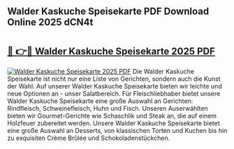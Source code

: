 ## Walder Kaskuche Speisekarte PDF Download Online 2025 dCN4t

# <h2><a href="http://gc6nt9t.nevu.top/?p=Walder+Kaskuche+Speisekarte">🔗 👉🔴 Walder Kaskuche Speisekarte 2025 PDF</a></h2>

[![Walder Kaskuche Speisekarte 2025 PDF](https://i.imgur.com/dBaPXMq.png)](http://gc6nt9t.nevu.top/?p=Walder+Kaskuche+Speisekarte)
Die Walder Kaskuche Speisekarte ist nicht nur eine Liste von Gerichten, sondern auch die Kunst der Wahl. Auf unserer Walder Kaskuche Speisekarte bieten wir leichte und neue Optionen an - unser Salatbereich. Für Fleischliebhaber bietet unsere Walder Kaskuche Speisekarte eine große Auswahl an Gerichten: Rindfleisch, Schweinefleisch, Huhn und Fisch. Unseren Auserwählten bieten wir Gourmet-Gerichte wie Schaschlik und Steak an, die auf einem Holzfeuer zubereitet werden. Unsere Walder Kaskuche Speisekarte bietet eine große Auswahl an Desserts, von klassischen Torten und Kuchen bis hin zu exquisiten Crème Brûlée und Schokoladenstückchen.
